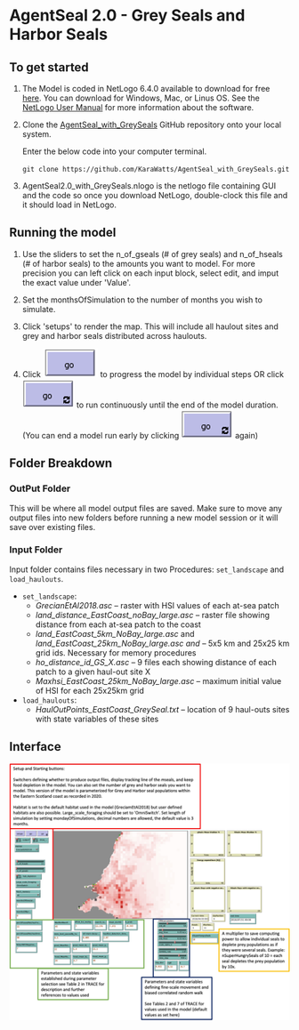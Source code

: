 # AgentSeal 2.0 - Grey Seals and Harbor Seals

## To get started

1. The Model is coded in NetLogo 6.4.0 available to download for free [here](https://ccl.northweatern.edu/netlogo/). You can download for Windows, Mac, or Linus OS. See the [NetLogo User Manual](https://ccl.northwestern.edu/netlogo/docs/) for more information about the software.


2. Clone the [AgentSeal_with_GreySeals]() GitHub repository onto your local system.
    
    Enter the below code into your computer terminal.

    `git clone https://github.com/KaraWatts/AgentSeal_with_GreySeals.git`

3. AgentSeal2.0_with_GreySeals.nlogo is the netlogo file containing GUI and the code so once you download NetLogo, double-clock this file and it should load in NetLogo.

## Running the model

1. Use the sliders to set the n_of_gseals (# of grey seals) and n_of_hseals (# of harbor seals) to the amounts you want to model. For more precision you can left click on each input block, select edit, and imput the exact value under 'Value'.

2. Set the monthsOfSimulation to the number of months you wish to simulate.

3. Click 'setups' to render the map. This will include all haulout sites and grey and harbor seals distributed across haulouts.

4. Click ![go button](/AgentSeal_with_GreySeals/go.png) to progress the model by individual steps OR click ![go repeating](/AgentSeal_with_GreySeals/go_repeating.png) to run continuously until the end of the model duration. (You can end a model run early by clicking ![go repeating](/AgentSeal_with_GreySeals/go_repeating.png) again)

## Folder Breakdown

### OutPut Folder

This will be where all model output files are saved. Make sure to move any output files into new folders before running a new model session or it will save over existing files.

### Input Folder

Input folder contains files necessary in two Procedures: `set_landscape` and `load_haulouts`.
- `set_landscape`:
    - *GrecianEtAl2018.asc* – raster with HSI values of each at-sea patch
    - *land_distance_EastCoast_noBay_large.asc* – raster file showing distance from each at-sea patch to the coast
    - *land_EastCoast_5km_NoBay_large.asc* and *land_EastCoast_25km_NoBay_large.asc and* – 5x5 km and 25x25 km grid ids. Necessary for memory procedures
    - *ho_distance_id_GS_X.asc* – 9 files each showing distance of each patch to a given haul-out site X
    - *Maxhsi_EastCoast_25km_NoBay_large.asc* – maximum initial value of HSI for each 25x25km grid
-	`load_haulouts`:
    - *HaulOutPoints_EastCoast_GreySeal.txt* – location of 9 haul-outs sites with state variables of these sites

## Interface

![AgentSeal Interface](/AgentSeal_with_GreySeals/Interface_Breakdown.jpeg)



